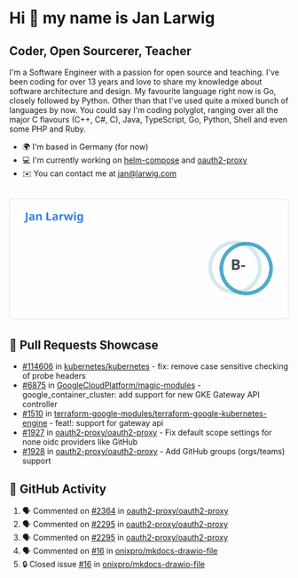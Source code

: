 # Hi 👋 my name is Jan Larwig

## Coder, Open Sourcerer, Teacher

I'm a Software Engineer with a passion for open source and teaching. I've been coding for over 13 years and love to share my knowledge about software architecture and design. My favourite language right now is Go, closely followed by Python. Other than that I've used quite a mixed bunch of languages by now. You could say I'm coding polyglot, ranging over all the major C flavours (C++, C#, C), Java, TypeScript, Go, Python, Shell and even some PHP and Ruby.

- 🌍 I'm based in Germany (for now)
- 💻 I'm currently working on [helm-compose](https://seacrew.github.io/helm-compose/) and [oauth2-proxy](https://github.com/oauth2-proxy/oauth2-proxy)
- ✉️ You can contact me at [jan@larwig.com](mailto:jan@larwig.com)

<br>

<a href="https://github.com/anuraghazra/github-readme-stats">
  <picture>
    <source
      srcset="https://raw.githubusercontent.com/tuunit/tuunit/main/general_dark.svg" 
      media="(prefers-color-scheme: dark)" 
    />
    <source
      srcset="https://raw.githubusercontent.com/tuunit/tuunit/main/general_light.svg" 
      media="(prefers-color-scheme: light), (prefers-color-scheme: no-preference)" 
    />
    <img src="https://raw.githubusercontent.com/tuunit/tuunit/main/general_light.svg" />
  </picture>
</a>

## 🔧 Pull Requests Showcase

- [#114606](https://github.com/kubernetes/kubernetes/issues/114606) in [kubernetes/kubernetes](https://github.com/kubernetes/kubernetes) - fix: remove case sensitive checking of probe headers
- [#6875](https://github.com/GoogleCloudPlatform/magic-modules/pull/6875) in [GoogleCloudPlatform/magic-modules](https://github.com/GoogleCloudPlatform/magic-modules) - google_container_cluster: add support for new GKE Gateway API controller
- [#1510](https://github.com/terraform-google-modules/terraform-google-kubernetes-engine/pull/1510) in [terraform-google-modules/terraform-google-kubernetes-engine](https://github.com/terraform-google-modules/terraform-google-kubernetes-engine) - feat!: support for gateway api
- [#1927](https://github.com/oauth2-proxy/oauth2-proxy/issues/1927) in [oauth2-proxy/oauth2-proxy](https://github.com/oauth2-proxy/oauth2-proxy) - Fix default scope settings for none oidc providers like GitHub
- [#1928](https://github.com/oauth2-proxy/oauth2-proxy/issues/1928) in [oauth2-proxy/oauth2-proxy](https://github.com/oauth2-proxy/oauth2-proxy) - Add GitHub groups (orgs/teams) support

## 🔔 GitHub Activity

<!--START_SECTION:activity-->
1. 🗣 Commented on [#2364](https://github.com/oauth2-proxy/oauth2-proxy/pull/2364#issuecomment-1879770052) in [oauth2-proxy/oauth2-proxy](https://github.com/oauth2-proxy/oauth2-proxy)
2. 🗣 Commented on [#2295](https://github.com/oauth2-proxy/oauth2-proxy/pull/2295#issuecomment-1878427462) in [oauth2-proxy/oauth2-proxy](https://github.com/oauth2-proxy/oauth2-proxy)
3. 🗣 Commented on [#2295](https://github.com/oauth2-proxy/oauth2-proxy/pull/2295#issuecomment-1878424767) in [oauth2-proxy/oauth2-proxy](https://github.com/oauth2-proxy/oauth2-proxy)
4. 🗣 Commented on [#16](https://github.com/onixpro/mkdocs-drawio-file/issues/16#issuecomment-1877927126) in [onixpro/mkdocs-drawio-file](https://github.com/onixpro/mkdocs-drawio-file)
5. 🔒 Closed issue [#16](https://github.com/onixpro/mkdocs-drawio-file/issues/16) in [onixpro/mkdocs-drawio-file](https://github.com/onixpro/mkdocs-drawio-file)
<!--END_SECTION:activity-->

